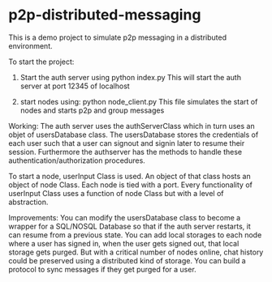 # p2p-distributed-messaging
This is a demo project to simulate p2p messaging in a distributed environment.

To start the project:
1. Start the auth server using
    python index.py
This will start the auth server at port 12345 of localhost

2. start nodes using:
    python node_client.py
This file simulates the start of nodes and starts p2p and group messages

Working:
The auth server uses the authServerClass which in turn uses an objet of usersDatabase class. 
The usersDatabase stores the credentials of each user such that a user can signout and signin later to resume their session.
Furthermore the authserver has the methods to handle these authentication/authorization procedures.

To start a node, userInput Class is used. An object of that class hosts an object of node Class. Each node is tied with a port.
Every functionality of userInput Class uses a function of node Class but with a level of abstraction.


Improvements:
You can modify the usersDatabase class to become a wrapper for a SQL/NOSQL Database so that if the auth server restarts, it can resume from a previous state.
You can add local storages to each node where a user has signed in, when the user gets signed out, that local storage gets purged. But with a critical number of nodes online, chat history could be preserved using a distributed kind of storage.
You can build a protocol to sync messages if they get purged for a user.